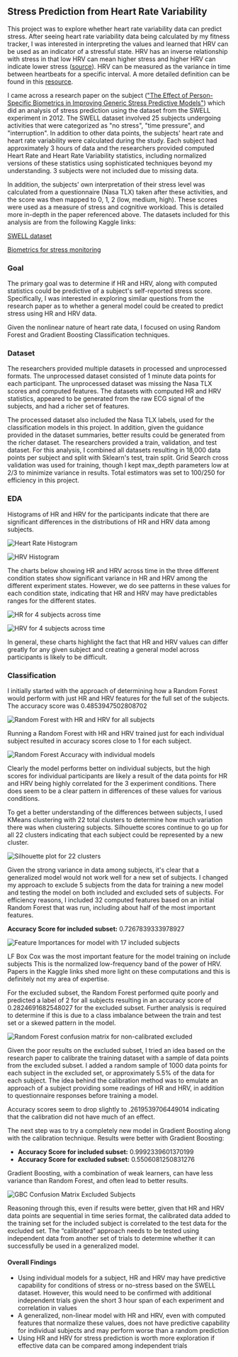 ## Stress Prediction from Heart Rate Variability

This project was to explore whether heart rate variability data can predict stress. After seeing heart rate variability data being calculated by my fitness tracker, I was interested in interpreting the values and learned that HRV can be used as an indicator of a stressful state. HRV has an inverse relationship with stress in that low HRV can mean higher stress and higher HRV can indicate lower stress ([source](https://www.health.harvard.edu/blog/heart-rate-variability-new-way-track-well-2017112212789)). HRV can be measured as the variance in time between heartbeats for a specific interval. A more detailed definition can be found in this [resource](https://www.heartmath.org/research/science-of-the-heart/heart-rate-variability/).

I came across a research paper on the subject (["The Effect of Person-Specific Biometrics in Improving Generic Stress Predictive Models"](https://www.health.harvard.edu/blog/heart-rate-variability-new-way-track-well-2017112212789)) which did an analysis of stress prediction using the dataset from the SWELL experiment in 2012. The SWELL dataset involved 25 subjects undergoing activities that were categorized as "no stress", "time pressure", and "interruption". In addition to other data points, the subjects' heart rate and heart rate variability were calculated during the study. Each subject had approximately 3 hours of data and the researchers provided computed Heart Rate and Heart Rate Variability statistics, including normalized versions of these statistics using sophisticated techniques beyond my understanding. 3 subjects were not included due to missing data.

In addition, the subjects' own interpretation of their stress level was calculated from a questionnaire (Nasa TLX) taken after these activities, and the score was then mapped to 0, 1, 2 (low, medium, high). These scores were used as a measure of stress and cognitive workload. This is detailed more in-depth in the paper referenced above. The datasets included for this analysis are from the following Kaggle links:

[SWELL dataset](https://www.kaggle.com/qiriro/swell-heart-rate-variability-hrv)

[Biometrics for stress monitoring](https://www.kaggle.com/qiriro/stress)

### Goal

The primary goal was to determine if HR and HRV, along with computed statistics could be predictive of a subject's self-reported stress score. Specifically, I was interested in exploring similar questions from the research paper as to whether a general model could be created to predict stress using HR and HRV data.

Given the nonlinear nature of heart rate data, I focused on using Random Forest and Gradient Boosting Classification techniques.

### Dataset

The researchers provided multiple datasets in processed and unprocessed formats. The unprocessed dataset consisted of 1 minute data points for each participant. The unprocessed dataset was missing the Nasa TLX scores and computed features. The datasets with computed HR and HRV statistics, appeared to be generated from the raw ECG signal of the subjects, and had a richer set of features.

The processed dataset also included the Nasa TLX labels, used for the classification models in this project. In addition, given the guidance provided in the dataset summaries, better results could be generated from the richer dataset. The researchers provided a train, validation, and test dataset. For this analysis, I combined all datasets resulting in 18,000 data points per subject and split with Sklearn's test, train split. Grid Search cross validation was used for training, though I kept max_depth parameters low at 2/3 to minimize variance in results. Total estimators was set to 100/250 for efficiency in this project.

### EDA

Histograms of HR and HRV for the participants indicate that there are significant differences in the distributions of HR and HRV data among subjects.

![Heart Rate Histogram](plots/histogram/HeartRateHistogram.png)

![HRV Histogram](plots/histogram/HRVHistogram.png)

The charts below showing HR and HRV across time in the three different condition states show significant variance in HR and HRV among the different experiment states. However, we do see patterns in these values for each condition state, indicating that HR and HRV may have predictables ranges for the different states.

![HR for 4 subjects across time](plots/subjects/HRfor4subjects.png)

![HRV for 4 subjects across time](plots/subjects/HRVfor4subjects.png)

In general, these charts highlight the fact that HR and HRV values can differ greatly for any given subject and creating a general model across participants is likely to be difficult.

### Classification

I initially started with the approach of determining how a Random Forest would perform with just HR and HRV features for the full set of the subjects. The accuracy score was 0.4853947502808702

![Random Forest with HR and HRV for all subjects](plots/confusion_matrix/RFNormalizedConfusionMatrixWithHRAndHRV.png)

Running a Random Forest with HR and HRV trained just for each individual subject resulted in accuracy scores close to 1 for each subject.

![Random Forest Accuracy with individual models](plots/bar/RFAccuracyIndividualModels.png)

Clearly the model performs better on individual subjects, but the high scores for individual participants are likely a result of the data points for HR and HRV being highly correlated for the 3 experiment conditions. There does seem to be a clear pattern in differences of these values for various conditions.

To get a better understanding of the differences between subjects, I used KMeans clustering with 22 total clusters to determine how much variation there was when clustering subjects. Silhouette scores continue to go up for all 22 clusters indicating that each subject could be represented by a new cluster.

![Silhouette plot for 22 clusters](plots/silhouette/Silhouette22clusters.png)

Given the strong variance in data among subjects, it's clear that a generalized model would not work well for a new set of subjects. I changed my approach to exclude 5 subjects from the data for training a new model and testing the model on both included and excluded sets of subjects. For efficiency reasons, I included 32 computed features based on an initial Random Forest that was run, including about half of the most important features.

<strong>Accuracy Score for included subset:</strong> 0.7267839333978927

![Feature Importances for model with 17 included subjects](plots/bar/FeatureImportancesRFWith17Subjects.png)

LF Box Cox was the most important feature for the model training on include subjects This is the normalized low-frequency band of the power of HRV. Papers in the Kaggle links shed more light on these computations and this is definitely not my area of expertise.

For the excluded subset, the Random Forest performed quite poorly and predicted a label of 2 for all subjects resulting in an
accuracy score of 0.2824691682548027 for the excluded subset. Further analysis is required to determine if this is due to a class imbalance between the train and test set or a skewed pattern in the model.

![Random Forest confusion matrix for non-calibrated excluded](plots/confusion_matrix/RFNonCalibratedConfusionMatrixExcludedSubjects.png)

Given the poor results on the excluded subset, I tried an idea based on the research paper to calibrate the training dataset with a sample of data points from the excluded subset. I added a random sample of 1000 data points for each subject in the excluded set, or approximately 5.5% of the data for each subject.
The idea behind the calibration method was to emulate an approach of a subject providing some readings of HR and HRV, in addition to questionnaire responses before training a model.

Accuracy scores seem to drop slightly to .2619539706449014 indicating that the calibration did not have much of an effect.

The next step was to try a completely new model in Gradient Boosting along with the calibration technique. Results were better with Gradient Boosting:

- <strong>Accuracy Score for included subset:</strong> 0.9992339601370199
- <strong>Accuracy Score for excluded subset:</strong> 0.5506081250831276

Gradient Boosting, with a combination of weak learners, can have less variance than Random Forest, and often lead to better results.

![GBC Confusion Matrix Excluded Subjects](plots/confusion_matrix/GBCConfusionMatrixExcludedSubjects.png)

Reasoning through this, even if results were better, given that HR and HRV data points are sequential in time series format, the calibrated data added to the training set for the included subject is correlated to the test data for the excluded set. The “calibrated” approach needs to be tested using independent data from another set of trials to determine whether it can successfully be used in a generalized model.

#### Overall Findings

- Using individual models for a subject, HR and HRV may have predictive capability for conditions of stress or no-stress based on the SWELL dataset. However, this would need to be confirmed with additional independent trials given the short 3 hour span of each experiment and correlation in values
- A generalized, non-linear model with HR and HRV, even with computed features that normalize these values, does not have predictive capability for individual subjects and may perform worse than a random prediction
- Using HR and HRV for stress prediction is worth more exploration if effective data can be compared among independent trials

